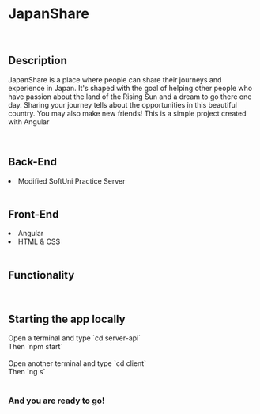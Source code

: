 <h1>JapanShare</h1>
<br>

<h2>Description</h2>
<p>JapanShare is a place where people can share their journeys and experience in Japan. 
It's shaped with the goal of helping other people who have passion about the land of the Rising Sun and a dream to go there one day. 
Sharing your journey tells about the opportunities in this beautiful country. You may also make new friends! 
This is a simple project created with Angular </p>

<br>

<h2>Back-End</h2>

<li>Modified SoftUni Practice Server</li>

<br>

<h2>Front-End</h2>

<li>Angular</li>
<li>HTML & CSS</li>

<br>

<h2>Functionality</h2>

<br>

<h2>Starting the app locally</h2>
Open a terminal and type `cd server-api` <br>
Then `npm start`<br>
<br>
Open another terminal and type `cd client` <br>
Then `ng s` <br>
<br>
<h3>And you are ready to go!</h3>

